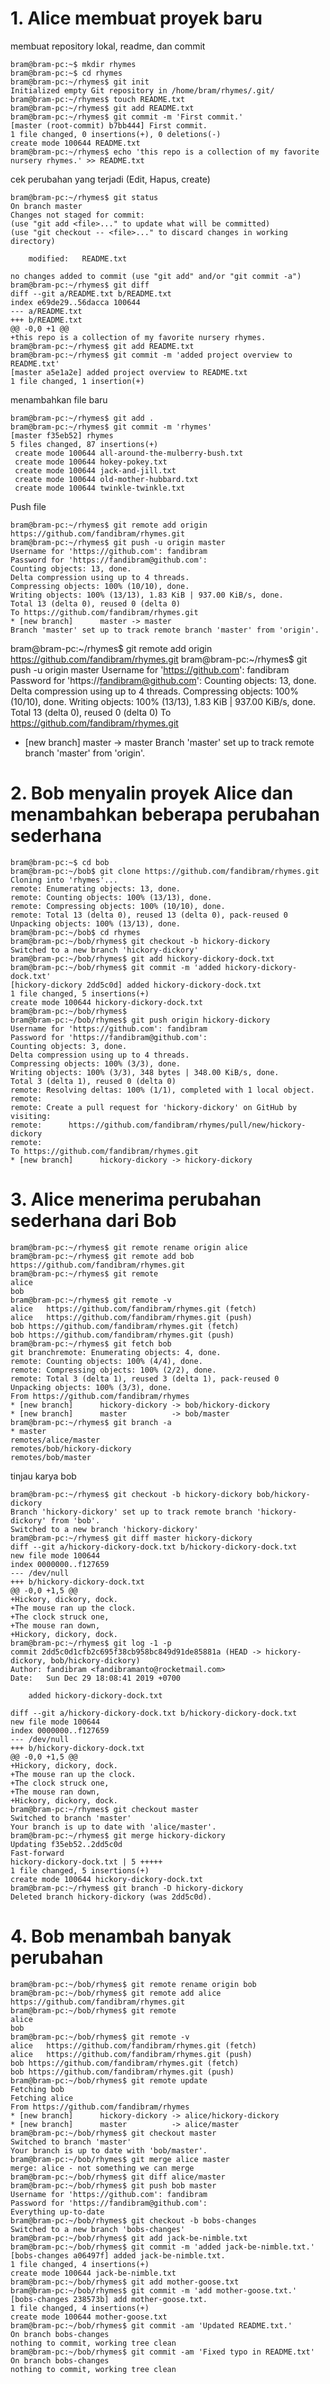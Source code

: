 # 1. Alice membuat proyek baru
membuat repository lokal, readme, dan commit

    bram@bram-pc:~$ mkdir rhymes
    bram@bram-pc:~$ cd rhymes
    bram@bram-pc:~/rhymes$ git init
    Initialized empty Git repository in /home/bram/rhymes/.git/
    bram@bram-pc:~/rhymes$ touch README.txt
    bram@bram-pc:~/rhymes$ git add README.txt
    bram@bram-pc:~/rhymes$ git commit -m 'First commit.'
    [master (root-commit) b7bb444] First commit.
    1 file changed, 0 insertions(+), 0 deletions(-)
    create mode 100644 README.txt
    bram@bram-pc:~/rhymes$ echo 'this repo is a collection of my favorite nursery rhymes.' >> README.txt

cek perubahan yang terjadi (Edit, Hapus, create)

    bram@bram-pc:~/rhymes$ git status
    On branch master
    Changes not staged for commit:
    (use "git add <file>..." to update what will be committed)
    (use "git checkout -- <file>..." to discard changes in working directory)

	    modified:   README.txt

    no changes added to commit (use "git add" and/or "git commit -a")
    bram@bram-pc:~/rhymes$ git diff
    diff --git a/README.txt b/README.txt
    index e69de29..56dacca 100644
    --- a/README.txt
    +++ b/README.txt
    @@ -0,0 +1 @@
    +this repo is a collection of my favorite nursery rhymes.
    bram@bram-pc:~/rhymes$ git add README.txt
    bram@bram-pc:~/rhymes$ git commit -m 'added project overview to README.txt'
    [master a5e1a2e] added project overview to README.txt
    1 file changed, 1 insertion(+)

menambahkan file baru

    bram@bram-pc:~/rhymes$ git add .
    bram@bram-pc:~/rhymes$ git commit -m 'rhymes'
    [master f35eb52] rhymes
    5 files changed, 87 insertions(+)
     create mode 100644 all-around-the-mulberry-bush.txt
     create mode 100644 hokey-pokey.txt
     create mode 100644 jack-and-jill.txt
     create mode 100644 old-mother-hubbard.txt
     create mode 100644 twinkle-twinkle.txt

Push file

    bram@bram-pc:~/rhymes$ git remote add origin https://github.com/fandibram/rhymes.git
    bram@bram-pc:~/rhymes$ git push -u origin master
    Username for 'https://github.com': fandibram
    Password for 'https://fandibram@github.com': 
    Counting objects: 13, done.
    Delta compression using up to 4 threads.
    Compressing objects: 100% (10/10), done.
    Writing objects: 100% (13/13), 1.83 KiB | 937.00 KiB/s, done.
    Total 13 (delta 0), reused 0 (delta 0)
    To https://github.com/fandibram/rhymes.git
    * [new branch]      master -> master
    Branch 'master' set up to track remote branch 'master' from 'origin'.
bram@bram-pc:~/rhymes$ git remote add origin https://github.com/fandibram/rhymes.git
bram@bram-pc:~/rhymes$ git push -u origin master
Username for 'https://github.com': fandibram
Password for 'https://fandibram@github.com': 
Counting objects: 13, done.
Delta compression using up to 4 threads.
Compressing objects: 100% (10/10), done.
Writing objects: 100% (13/13), 1.83 KiB | 937.00 KiB/s, done.
Total 13 (delta 0), reused 0 (delta 0)
To https://github.com/fandibram/rhymes.git
 * [new branch]      master -> master
Branch 'master' set up to track remote branch 'master' from 'origin'.

# 2. Bob menyalin proyek Alice dan menambahkan beberapa perubahan sederhana

    bram@bram-pc:~$ cd bob
    bram@bram-pc:~/bob$ git clone https://github.com/fandibram/rhymes.git
    Cloning into 'rhymes'...
    remote: Enumerating objects: 13, done.
    remote: Counting objects: 100% (13/13), done.
    remote: Compressing objects: 100% (10/10), done.
    remote: Total 13 (delta 0), reused 13 (delta 0), pack-reused 0
    Unpacking objects: 100% (13/13), done.
    bram@bram-pc:~/bob$ cd rhymes
    bram@bram-pc:~/bob/rhymes$ git checkout -b hickory-dickory
    Switched to a new branch 'hickory-dickory'
    bram@bram-pc:~/bob/rhymes$ git add hickory-dickory-dock.txt
    bram@bram-pc:~/bob/rhymes$ git commit -m 'added hickory-dickory-dock.txt'
    [hickory-dickory 2dd5c0d] added hickory-dickory-dock.txt
    1 file changed, 5 insertions(+)
    create mode 100644 hickory-dickory-dock.txt
    bram@bram-pc:~/bob/rhymes$ 
    bram@bram-pc:~/bob/rhymes$ git push origin hickory-dickory
    Username for 'https://github.com': fandibram
    Password for 'https://fandibram@github.com': 
    Counting objects: 3, done.
    Delta compression using up to 4 threads.
    Compressing objects: 100% (3/3), done.
    Writing objects: 100% (3/3), 348 bytes | 348.00 KiB/s, done.
    Total 3 (delta 1), reused 0 (delta 0)
    remote: Resolving deltas: 100% (1/1), completed with 1 local object.
    remote: 
    remote: Create a pull request for 'hickory-dickory' on GitHub by visiting:
    remote:      https://github.com/fandibram/rhymes/pull/new/hickory-dickory
    remote: 
    To https://github.com/fandibram/rhymes.git
    * [new branch]      hickory-dickory -> hickory-dickory

# 3. Alice menerima perubahan sederhana dari Bob

    bram@bram-pc:~/rhymes$ git remote rename origin alice
    bram@bram-pc:~/rhymes$ git remote add bob https://github.com/fandibram/rhymes.git
    bram@bram-pc:~/rhymes$ git remote
    alice
    bob
    bram@bram-pc:~/rhymes$ git remote -v
    alice	https://github.com/fandibram/rhymes.git (fetch)
    alice	https://github.com/fandibram/rhymes.git (push)
    bob	https://github.com/fandibram/rhymes.git (fetch)
    bob	https://github.com/fandibram/rhymes.git (push)
    bram@bram-pc:~/rhymes$ git fetch bob
    git branchremote: Enumerating objects: 4, done.
    remote: Counting objects: 100% (4/4), done.
    remote: Compressing objects: 100% (2/2), done.
    remote: Total 3 (delta 1), reused 3 (delta 1), pack-reused 0
    Unpacking objects: 100% (3/3), done.
    From https://github.com/fandibram/rhymes
    * [new branch]      hickory-dickory -> bob/hickory-dickory
    * [new branch]      master          -> bob/master
    bram@bram-pc:~/rhymes$ git branch -a
    * master
    remotes/alice/master
    remotes/bob/hickory-dickory
    remotes/bob/master

tinjau karya bob

    bram@bram-pc:~/rhymes$ git checkout -b hickory-dickory bob/hickory-dickory
    Branch 'hickory-dickory' set up to track remote branch 'hickory-dickory' from 'bob'.
    Switched to a new branch 'hickory-dickory'
    bram@bram-pc:~/rhymes$ git diff master hickory-dickory
    diff --git a/hickory-dickory-dock.txt b/hickory-dickory-dock.txt
    new file mode 100644
    index 0000000..f127659
    --- /dev/null
    +++ b/hickory-dickory-dock.txt
    @@ -0,0 +1,5 @@
    +Hickory, dickory, dock.
    +The mouse ran up the clock.
    +The clock struck one,
    +The mouse ran down,
    +Hickory, dickory, dock.
    bram@bram-pc:~/rhymes$ git log -1 -p
    commit 2dd5c0d1cfb2c695f38cb958bc849d91de85881a (HEAD -> hickory-dickory, bob/hickory-dickory)
    Author: fandibram <fandibramanto@rocketmail.com>
    Date:   Sun Dec 29 18:08:41 2019 +0700

        added hickory-dickory-dock.txt

    diff --git a/hickory-dickory-dock.txt b/hickory-dickory-dock.txt
    new file mode 100644
    index 0000000..f127659
    --- /dev/null
    +++ b/hickory-dickory-dock.txt
    @@ -0,0 +1,5 @@
    +Hickory, dickory, dock.
    +The mouse ran up the clock.
    +The clock struck one,
    +The mouse ran down,
    +Hickory, dickory, dock.
    bram@bram-pc:~/rhymes$ git checkout master
    Switched to branch 'master'
    Your branch is up to date with 'alice/master'.
    bram@bram-pc:~/rhymes$ git merge hickory-dickory
    Updating f35eb52..2dd5c0d
    Fast-forward
    hickory-dickory-dock.txt | 5 +++++
    1 file changed, 5 insertions(+)
    create mode 100644 hickory-dickory-dock.txt
    bram@bram-pc:~/rhymes$ git branch -D hickory-dickory
    Deleted branch hickory-dickory (was 2dd5c0d).

# 4. Bob menambah banyak perubahan

    bram@bram-pc:~/bob/rhymes$ git remote rename origin bob
    bram@bram-pc:~/bob/rhymes$ git remote add alice https://github.com/fandibram/rhymes.git
    bram@bram-pc:~/bob/rhymes$ git remote
    alice
    bob
    bram@bram-pc:~/bob/rhymes$ git remote -v
    alice	https://github.com/fandibram/rhymes.git (fetch)
    alice	https://github.com/fandibram/rhymes.git (push)
    bob	https://github.com/fandibram/rhymes.git (fetch)
    bob	https://github.com/fandibram/rhymes.git (push)
    bram@bram-pc:~/bob/rhymes$ git remote update
    Fetching bob
    Fetching alice
    From https://github.com/fandibram/rhymes
    * [new branch]      hickory-dickory -> alice/hickory-dickory
    * [new branch]      master          -> alice/master
    bram@bram-pc:~/bob/rhymes$ git checkout master
    Switched to branch 'master'
    Your branch is up to date with 'bob/master'.
    bram@bram-pc:~/bob/rhymes$ git merge alice master
    merge: alice - not something we can merge
    bram@bram-pc:~/bob/rhymes$ git diff alice/master
    bram@bram-pc:~/bob/rhymes$ git push bob master
    Username for 'https://github.com': fandibram
    Password for 'https://fandibram@github.com': 
    Everything up-to-date
    bram@bram-pc:~/bob/rhymes$ git checkout -b bobs-changes
    Switched to a new branch 'bobs-changes'
    bram@bram-pc:~/bob/rhymes$ git add jack-be-nimble.txt
    bram@bram-pc:~/bob/rhymes$ git commit -m 'added jack-be-nimble.txt.'
    [bobs-changes a06497f] added jack-be-nimble.txt.
    1 file changed, 4 insertions(+)
    create mode 100644 jack-be-nimble.txt
    bram@bram-pc:~/bob/rhymes$ git add mother-goose.txt
    bram@bram-pc:~/bob/rhymes$ git commit -m 'add mother-goose.txt.'
    [bobs-changes 238573b] add mother-goose.txt.
    1 file changed, 4 insertions(+)
    create mode 100644 mother-goose.txt
    bram@bram-pc:~/bob/rhymes$ git commit -am 'Updated README.txt.'
    On branch bobs-changes
    nothing to commit, working tree clean
    bram@bram-pc:~/bob/rhymes$ git commit -am 'Fixed typo in README.txt'
    On branch bobs-changes
    nothing to commit, working tree clean

